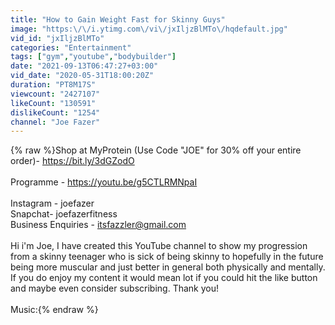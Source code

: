 ```yaml
---
title: "How to Gain Weight Fast for Skinny Guys"
image: "https:\/\/i.ytimg.com\/vi\/jxIljzBlMTo\/hqdefault.jpg"
vid_id: "jxIljzBlMTo"
categories: "Entertainment"
tags: ["gym","youtube","bodybuilder"]
date: "2021-09-13T06:47:27+03:00"
vid_date: "2020-05-31T18:00:20Z"
duration: "PT8M17S"
viewcount: "2427107"
likeCount: "130591"
dislikeCount: "1254"
channel: "Joe Fazer"
---
```

{% raw %}Shop at MyProtein (Use Code &quot;JOE&quot; for 30% off your entire order)- <a rel="nofollow" target="blank" href="https://bit.ly/3dGZodO">https://bit.ly/3dGZodO</a><br /><br />Programme - <a rel="nofollow" target="blank" href="https://youtu.be/g5CTLRMNpaI">https://youtu.be/g5CTLRMNpaI</a><br /><br />Instagram - joefazer<br />Snapchat- joefazerfitness<br />Business Enquiries - itsfazzler@gmail.com<br /><br />Hi i'm Joe, I have created this YouTube channel to show my progression  from a skinny teenager who is sick of being skinny to hopefully in the future being more muscular and just better in general both physically and mentally. <br />If you do enjoy my content it would mean lot if you could hit the like button and maybe even consider subscribing. Thank you!<br /><br />Music:{% endraw %}
